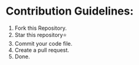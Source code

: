 # Contribution Guidelines:
1. Fork this Repository.
2. Star this repository⭐
3. Commit your code file.
4. Create a pull request.
5. Done.
